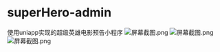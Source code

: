 # superHero-admin
使用uniapp实现的超级英雄电影预告小程序
![](https://images.gitee.com/uploads/images/2020/0608/153031_a0536312_5051762.png "屏幕截图.png")
![](https://images.gitee.com/uploads/images/2020/0608/153122_4f0863f6_5051762.png "屏幕截图.png")
![](https://images.gitee.com/uploads/images/2020/0608/153149_7890c5ef_5051762.png "屏幕截图.png")
